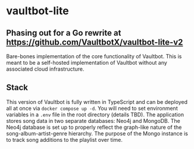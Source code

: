# vaultbot-lite
## Phasing out for a Go rewrite at https://github.com/VaultbotX/vaultbot-lite-v2

Bare-bones implementation of the core functionality of Vaultbot.
This is meant to be a self-hosted implementation of Vaultbot without any associated cloud infrastructure.

## Stack

This version of Vaultbot is fully written in TypeScript and can be deployed all at once via `docker compose up -d`. You will need to set environment variables in a `.env` file in the root directory (details TBD).
The application stores song data in two separate databases: Neo4j and MongoDB.
The Neo4j database is set up to properly reflect the graph-like nature of the song-album-artist-genre hierarchy.
The purpose of the Mongo instance is to track song additions to the playlist over time.

